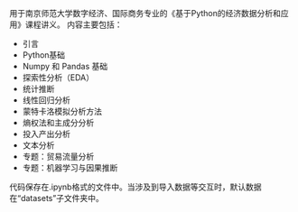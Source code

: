 用于南京师范大学数字经济、国际商务专业的《基于Python的经济数据分析和应用》课程讲义。 内容主要包括：

- 引言
- Python基础
- Numpy 和 Pandas 基础
- 探索性分析（EDA）
- 统计推断
- 线性回归分析
- 蒙特卡洛模拟分析方法
- 熵权法和主成分分析
- 投入产出分析
- 文本分析
- 专题：贸易流量分析
- 专题：机器学习与因果推断

代码保存在.ipynb格式的文件中。当涉及到导入数据等交互时，默认数据在“datasets”子文件夹中。
